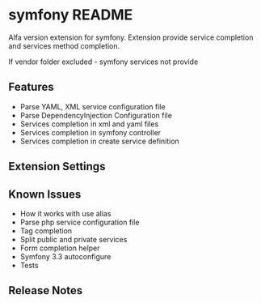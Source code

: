 # symfony README
Alfa version extension for symfony. Extension provide service completion and services method completion.

If vendor folder excluded - symfony services not provide

## Features
* Parse YAML, XML service configuration file
* Parse DependencyInjection Configuration file
* Services completion in xml and yaml files
* Services completion in symfony controller
* Services completion in create service definition

## Extension Settings

## Known Issues
* How it works with use alias
* Parse php service configuration file
* Tag completion
* Split public and private services
* Form completion helper
* Symfony 3.3 autoconfigure 
* Tests


## Release Notes
